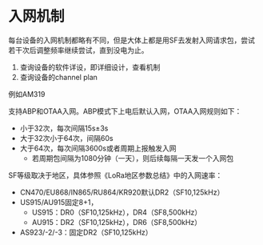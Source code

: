 # 入网机制

每台设备的入网机制都略有不同，但是大体上都是用SF去发射入网请求包，尝试若干次后调整频率继续尝试，直到没电为止。

1. 查询设备的软件详设，即详细设计，查看机制
2. 查询设备的channel plan

例如AM319

支持ABP和OTAA入网。ABP模式下上电后默认入网，OTAA入网规则如下：

- 小于32次，每次间隔15s±3s
- 大于32次小于64次，间隔60s
- 大于64次，每次间隔3600s或者周期上报触发入网
  - 若周期包间隔为1080分钟（一天），则后续每隔一天发一个入网包

SF等级取决于地区，具体参照《LoRa地区参数总结》中的入网速率：

- CN470/EU868/IN865/RU864/KR920默认DR2（SF10,125kHz）
- US915/AU915固定8+1，
  - US915：DR0（SF10,125kHz），DR4（SF8,500kHz）
  - AU915：DR2（SF10,125kHz），DR6（SF8,500kHz）
- AS923/-2/-3：固定DR2（SF10,125kHz）
